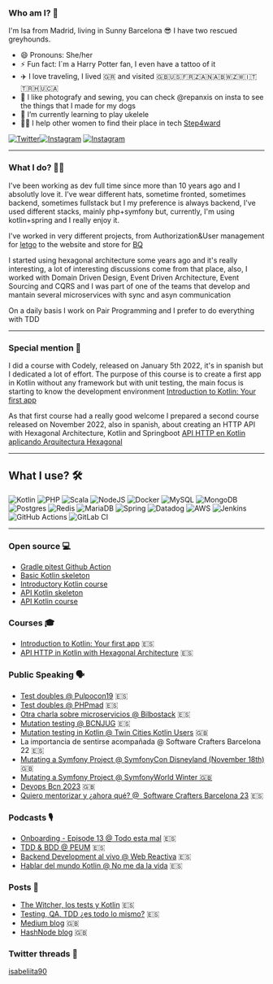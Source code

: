 ### Who am I? 💭

I'm Isa from Madrid, living in Sunny Barcelona 😎 I have two rescued greyhounds.

- 😄 Pronouns: She/her
- ⚡ Fun fact: I´m a Harry Potter fan, I even have a tattoo of it
- ✈️ I love traveling, I lived 🇬🇷 and visited 🇬🇧🇺🇸🇫🇷🇿🇦🇳🇦🇧🇼🇿🇼🇮🇹🇹🇷🇭🇺🇨🇦
- 🌸 I like photografy and sewing, you can check @repanxis on insta to see the things that I made for my dogs
- 🌱 I’m currently learning to play ukelele
- 👩‍🏫 I help other women to find their place in tech [Step4ward](https://step4ward.notion.site/step4ward/Bienvenidas-a-Step4ward-2b133826a10a4fc6a5bc7686605f6357)


[![Twitter](https://img.shields.io/badge/isabeliita90-%231DA1F2.svg?style=for-the-badge&logo=Twitter&logoColor=white)](https://twitter.com/isabeliita90)[![Instagram](https://img.shields.io/badge/isabeliita90-%23E4405F.svg?style=for-the-badge&logo=Instagram&logoColor=white)](https://www.instagram.com/isabeliita90)
[![Instagram](https://img.shields.io/badge/repanxis-%23E4405F.svg?style=for-the-badge&logo=Instagram&logoColor=white)](https://www.instagram.com/repanxis)

--------------------

### What I do? 👩‍💻

I've been working as dev full time since more than 10 years ago and I absolutly love it. I've wear different hats, sometime fronted, sometimes backend, sometimes fullstack but I my preference is always backend, I've used different stacks, mainly php+symfony but, currently, I'm using kotlin+spring and I really enjoy it.

I've worked in very different projects, from Authorization&User management for [letgo](https://en.wikipedia.org/wiki/Letgo) to the website and store for [BQ](https://en.wikipedia.org/wiki/BQ_(company))

I started using hexagonal architecture some years ago and it's really interesting, a lot of interesting discussions come from that place, also, I worked with Domain Driven Design, Event Driven Architecture, Event Sourcing and CQRS and I was part of one of the teams that develop and mantain several microservices with sync and asyn communication

On a daily basis I work on Pair Programming and I prefer to do everything with TDD

--------------------

### Special mention 🚨

I did a course with Codely, released on January 5th 2022, it's in spanish but I dedicated a lot of effort. The purpose of this course is to create a first app in Kotlin without any framework but with unit testing, the main focus is starting to know the development environment
[Introduction to Kotlin: Your first app](https://pro.codely.com/library/introduccion-a-kotlin-tu-primera-app-174088/register/381069/?ic=eyJhbGciOiJIUzI1NiIsInR5cCI6IkpXVCJ9.eyJpbnZpdGVfdHlwZSI6MSwic2VuZGVyX2lkIjoxNDk2NzAxLCJzY2hvb2xfaWQiOjEzMTcyLCJvZmZlcmluZ19pZCI6MzgxMDY5LCJyb2xlIjo1LCJpYXQiOjE3MDI1NDAzMDJ9.4VsVUvkdDqBw8BzQX0XYBaqRkgCXSeMiOW_0yNDop60)

As that first course had a really good welcome I prepared a second course released on November 2022, also in spanish, about creating an HTTP API with Hexagonal Architecture, Kotlin and Springboot [API HTTP en Kotlin aplicando Arquitectura Hexagonal](https://pro.codely.com/library/api-http-en-kotlin-aplicando-arquitectura-hexagonal-189116/register/456277/?ic=eyJhbGciOiJIUzI1NiIsInR5cCI6IkpXVCJ9.eyJpbnZpdGVfdHlwZSI6MSwic2VuZGVyX2lkIjoxNDk2NzAxLCJzY2hvb2xfaWQiOjEzMTcyLCJvZmZlcmluZ19pZCI6NDU2Mjc3LCJyb2xlIjo1LCJpYXQiOjE3MDI1NDAyMTV9.zUxjP-5_A-2-AtvYEud5djDHELB2E2slYePrfHYAyjo)

--------------------

## What I use? 🛠️

![Kotlin](https://img.shields.io/badge/kotlin-%230095D5.svg?style=for-the-badge&logo=kotlin&logoColor=white)
![PHP](https://img.shields.io/badge/php-%23777BB4.svg?style=for-the-badge&logo=php&logoColor=white)
![Scala](https://img.shields.io/badge/scala-%23DC322F.svg?style=for-the-badge&logo=scala&logoColor=white)
![NodeJS](https://img.shields.io/badge/node.js-6DA55F?style=for-the-badge&logo=node.js&logoColor=white)
![Docker](https://img.shields.io/badge/docker-%230db7ed.svg?style=for-the-badge&logo=docker&logoColor=white)
![MySQL](https://img.shields.io/badge/mysql-%2300f.svg?style=for-the-badge&logo=mysql&logoColor=white)
![MongoDB](https://img.shields.io/badge/MongoDB-%234ea94b.svg?style=for-the-badge&logo=mongodb&logoColor=white)
![Postgres](https://img.shields.io/badge/postgres-%23316192.svg?style=for-the-badge&logo=postgresql&logoColor=white)
![Redis](https://img.shields.io/badge/redis-%23DD0031.svg?style=for-the-badge&logo=redis&logoColor=white)
![MariaDB](https://img.shields.io/badge/MariaDB-003545?style=for-the-badge&logo=mariadb&logoColor=white)
![Spring](https://img.shields.io/badge/spring-%236DB33F.svg?style=for-the-badge&logo=spring&logoColor=white)
![Datadog](https://img.shields.io/badge/datadog-%23632CA6.svg?style=for-the-badge&logo=datadog&logoColor=white)
![AWS](https://img.shields.io/badge/AWS-%23FF9900.svg?style=for-the-badge&logo=amazon-aws&logoColor=white)
![Jenkins](https://img.shields.io/badge/jenkins-%232C5263.svg?style=for-the-badge&logo=jenkins&logoColor=white)
![GitHub Actions](https://img.shields.io/badge/githubactions-%232671E5.svg?style=for-the-badge&logo=githubactions&logoColor=white)
![GitLab CI](https://img.shields.io/badge/GitLabCI-%23181717.svg?style=for-the-badge&logo=gitlab&logoColor=white)

-----------------

### Open source 💻

- [Gradle pitest Github Action](https://github.com/isamadrid90/gradle-pitest-comment-action)
- [Basic Kotlin skeleton](https://github.com/CodelyTV/kotlin-basic-skeleton)
- [Introductory Kotlin course](https://github.com/CodelyTV/kotlin-introduction-course)
- [API Kotlin skeleton](https://github.com/CodelyTV/kotlin-api-skeleton)
- [API Kotlin course](https://github.com/CodelyTV/kotlin-hexagonal_http_api-course)

### Courses 🎓

- [Introduction to Kotlin: Your first app](https://pro.codely.tv/library/introduccion-a-kotlin-tu-primera-app-174088/381069/path/) 🇪🇸
- [API HTTP in Kotlin with Hexagonal Architecture](https://pro.codely.com/library/api-http-en-kotlin-aplicando-arquitectura-hexagonal-189116) 🇪🇸

### Public Speaking 🗣️

- [Test doubles @ Pulpocon19](https://www.youtube.com/watch?v=kx08f0kglr4&t=19s) 🇪🇸
- [Test doubles @ PHPmad](https://www.youtube.com/watch?v=kWMru8k5gOw) 🇪🇸
- [Otra charla sobre microservicios @ Bilbostack](https://bilbostack.com/isabel-garrido#talk) 🇪🇸
- [Mutation testing @ BCNJUG](https://youtu.be/p61tLR3Yu_o?t=2186) 🇪🇸
- [Mutation testing in Kotlin @ Twin Cities Kotlin Users](https://www.youtube.com/watch?v=C14rCTC0KmI)  🇬🇧
- La importancia de sentirse acompañada @ Software Crafters Barcelona 22 🇪🇸
- [Mutating a Symfony Project @ SymfonyCon Disneyland (November 18th)](https://live.symfony.com/2022-paris-con/schedule#mutating-a-symfony-project) 🇬🇧
- [Mutating a Symfony Project @ SymfonyWorld Winter 🇬🇧](https://live.symfony.com/2022-world-winter/)
- [Devops Bcn 2023](https://devops.barcelona/talks) 🇬🇧
- [Quiero mentorizar y ¿ahora qué? @  Software Crafters Barcelona 23](https://softwarecrafters.barcelona/) 🇪🇸

### Podcasts 🎙️

- [Onboarding - Episode 13 @ Todo esta mal](https://todoestamal.com/episode/13) 🇪🇸
- [TDD & BDD @ PEUM](https://www.google.com/url?sa=t&rct=j&q=&esrc=s&source=web&cd=&cad=rja&uact=8&ved=2ahUKEwjnj7qJzbD0AhU8hf0HHaZGB5kQ3e4CegQIBxAB&url=https%3A%2F%2Fwww.youtube.com%2Fwatch%3Fv%3DvbSjMgiF6rA&usg=AOvVaw1bqV40xcDDCchSKcwBlMX_) 🇪🇸
- [Backend Development al vivo @ Web Reactiva](https://www.webreactiva.com/podcast/backend-development-al-vivo-con-isabel-garrido) 🇪🇸
- [Hablar del mundo Kotlin @ No me da la vida](https://www.youtube.com/watch?v=2SzPEg8Dn0Q) 🇪🇸

### Posts 📝

- [The Witcher, los tests y Kotlin](https://www.notion.so/The-Witcher-los-test-y-Kotlin-26479afbb05d42d2b38144ae10a4516d?pvs=21) 🇪🇸
- [Testing, QA, TDD ¿es todo lo mismo?](https://www.notion.so/Testing-QA-TDD-es-todo-lo-mismo-20ce842eed6c41109af15275ef08c438?pvs=21) 🇪🇸
- [Medium blog](https://medium.com/@isa.madrid90) 🇬🇧
- [HashNode blog](https://isabeliita90.hashnode.dev/) 🇬🇧

### Twitter threads 🧵
[isabeliita90](https://typefully.com/isabeliita90)
